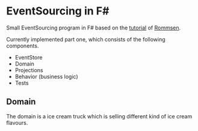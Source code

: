 # EventSourcing in F#

Small EventSourcing program in F# based on the [tutorial](https://www.youtube.com/watch?v=zyp9pZ7jeK8&list=PL-nSd-yeckKh7Ts5EKChek7iXcgyUGDHa)
of [Rommsen](https://github.com/rommsen/EventSourcing-DIY/).

Currently implemented part one, which consists of the following components.

- EventStore
- Domain
- Projections
- Behavior (business logic) 
- Tests

## Domain

The domain is a ice cream truck which is selling different kind of ice cream 
flavours.

